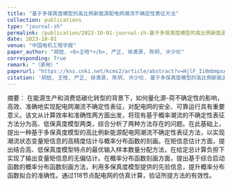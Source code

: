 ```yaml
---
title: "基于多保真度模型的高比例新能源配电网潮流不确定性表征方法"
collection: publications
type: "journal-zh"
permalink: /publication/2023-10-01-journal-zh-基于多保真度模型的高比例新能源配电网潮流不确定性表征方法
date: 2023-10-01
venue: "中国电机工程学报"
paper_author: "胡喆, <b>王晗*</b>, 严正, 徐潇源, 陈玥, 许少伦"
corresponding: True
remark: "（录用）"
paperurl: "https://kns.cnki.net/kcms2/article/abstract?v=HjlF_Ii0mbmpxAku5zpiVoXYrdzYmaPwtLliSHYGdEwL7C5xBKYxxs-p54eHY6N0f6dfDdSOeHi7knUoWhmqvbRWISRXqXULb75fWUU7BxT9x15IfSSLwwJt7fJEsE-2gHywDyWd2AgqpF29qf5IX-0DgfMQIHzqc-_rqGiYEiLX9xpTInmaZ3Vd_lmhr-Aa&uniplatform=NZKPT&language=CHS"
citation: '胡喆, 王晗, 严正, 徐潇源, 陈玥, 许少伦. 基于多保真度模型的高比例新能源配电网潮流不确定性表征方法[J]. 中国电机工程学报, 2023.'
---
```

摘要：
在能源生产和消费低碳化转型的背景下，如何量化源-荷不确定性的影响，高效、准确地实现配电网潮流不确定性表征，对配电网的安全、可靠运行具有重要意义。该文从计算效率和准确性两方面出发，将现有基于概率潮流的不确定性表征方法分为高、低保真度模型两类，综合分析了两种方法存在的问题。在此基础上，提出一种基于多保真度模型的高比例新能源配电网潮流不确定性表征方法，以实现潮流状态变量矩信息的高精度估计与概率分布函数的刻画。在矩信息估计方面，提出结合高、低保真度模型特点的最优输入样本数量分配方法，在给定总计算负担下实现了输出变量矩信息的无偏估计。在概率分布函数刻画方面，提出基于综合启动函数的概率分布函数刻画方法，利用多保真度模型提供的先验信息，提升概率分布函数拟合的准确性。通过118节点配电网的仿真计算，验证所提方法的有效性。
